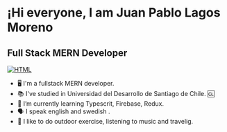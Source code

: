 <h1>¡Hi everyone, I am Juan Pablo Lagos Moreno</h1> 
<h2>Full Stack MERN Developer</h2>
<p dir="auto">
  <a href="linkedin.com/in/jplm91"> 
    <img src="https://camo.githubusercontent.com/a493f6833f99fb3c85788d6d9305e6b7a42b838e5ee5d138fd9a8214a7e77472/68747470733a2f2f696d672e736869656c64732e696f2f62616467652f6c696e6b6564696e2d2532333030373742352e7376673f267374796c653d666f722d7468652d6261646765266c6f676f3d6c696e6b6564696e266c6f676f436f6c6f723d7768697465" alt="HTML" data-canonical-src="https://img.shields.io/badge/linkedin-%230077B5.svg?&amp;style=for-the-badge&amp;logo=linkedin&amp;logoColor=white" style="max-width: 100%;">
  </a>
</p>

- 🖥️ I'm a fullstack MERN developer.
- 📚 I've studied in Universidad del Desarrollo de Santiago de Chile. 🆑
- 🌱 I’m currently learning Typescrit, Firebase, Redux.
- 🗣️ I speak english and swedish .
- 💞 I like to do outdoor exercise, listening to music and travelig.

<!---
braininabottle/braininabottle is a ✨ special ✨ repository because its `README.md` (this file) appears on your GitHub profile.
You can click the Preview link to take a look at your changes.
--->
